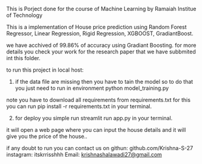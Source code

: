 This is Porject done for the course of Machine Learning by Ramaiah Institue of Technology

This is a implementation of House price prediction using Random Forest Regressor, Linear Regression, Rigid Regression, XGBOOST, GradiantBoost.

we have acchived of 99.86% of accuracy using Gradiant Boosting. for more details you check your work for the research paper that we have subbmited int this folder.

to run this project in local host:

1. if the data file are missing then you have to tain the model so to do that you just need to run
   in environment python model_training.py

note you have to download all requirements from requirements.txt
for this you can run pip install -r requirements.txt in your terminal.

2. for deploy you simple run streamlit run app.py in your terminal.

it will open a web page where you can input the house details and it will give you the price of the house..

if any doubt to run you can contact us on
githun: github.com/Krishna-S-27
instagram: itskrrisshhh
Email: krishnashalawadi27@gmail.com
